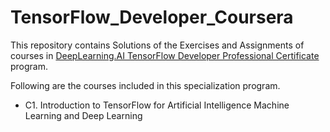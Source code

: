 # TensorFlow_Developer_Coursera

This repository contains Solutions of the Exercises and Assignments of courses in [DeepLearning.AI TensorFlow Developer Professional Certificate](https://www.coursera.org/professional-certificates/tensorflow-in-practice) program.

Following are the courses included in this specialization program.
- C1. Introduction to TensorFlow for Artificial Intelligence Machine Learning and Deep Learning
